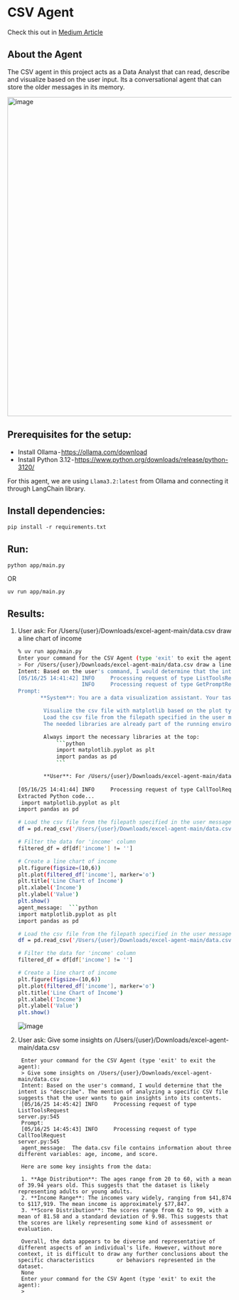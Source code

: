 # CSV Agent

Check this out in [Medium Article](https://medium.com/@wriddhirupd/csv-agent-using-mcp-with-langgraph-and-llama3-2-26652717db31)

## About the Agent
The CSV agent in this project acts as a Data Analyst that can read, describe and visualize based on the user input. Its a conversational agent that can store the older messages in its memory.

<img width="716" alt="image" src="https://github.com/user-attachments/assets/446240a1-e6bf-4574-b87e-d15cdbd80090" />


## Prerequisites for the setup:
- Install Ollama - https://ollama.com/download
- Install Python 3.12 - https://www.python.org/downloads/release/python-3120/

For this agent, we are using `Llama3.2:latest` from Ollama and connecting it through LangChain library.

## Install dependencies:
```
pip install -r requirements.txt
```

## Run:
```
python app/main.py
```
OR 
```
uv run app/main.py
```

## Results:

1. User ask: For /Users/{user}/Downloads/excel-agent-main/data.csv draw a line chart of income

    ```bash
    % uv run app/main.py
    Enter your command for the CSV Agent (type 'exit' to exit the agent): 
    > For /Users/{user}/Downloads/excel-agent-main/data.csv draw a line chart of income
    Intent: Based on the user's command, I would determine that the intent is "visualize". The mention of drawing a line chart and referencing a specific CSV file suggests that the user wants to visualize data from the CSV file.
    [05/16/25 14:41:42] INFO     Processing request of type ListToolsRequest                                                                                                                                     server.py:545
                        INFO     Processing request of type GetPromptRequest                                                                                                                                     server.py:545
    Prompt: 
           **System**: You are a data visualization assistant. Your task is to generate Python scripts wrapped in ```python...``` that visualize data using matplotlib and pandas.
    
            Visualize the csv file with matplotlib based on the plot type specified.
            Load the csv file from the filepath specified in the user message and use the data to create a plot.
            The needed libraries are already part of the running environment, so you don't need to install them.
    
            Always import the necessary libraries at the top:
                ```python
                import matplotlib.pyplot as plt
                import pandas as pd
                ```
    
            **User**: For /Users/{user}/Downloads/excel-agent-main/data.csv draw a line chart of income
        
    [05/16/25 14:41:44] INFO     Processing request of type CallToolRequest                                                                                                                                      server.py:545
    Extracted Python code... 
     import matplotlib.pyplot as plt
    import pandas as pd
    
    # Load the csv file from the filepath specified in the user message
    df = pd.read_csv('/Users/{user}/Downloads/excel-agent-main/data.csv')
    
    # Filter the data for 'income' column
    filtered_df = df[df['income'] != '']
    
    # Create a line chart of income
    plt.figure(figsize=(10,6))
    plt.plot(filtered_df['income'], marker='o')
    plt.title('Line Chart of Income')
    plt.xlabel('Income')
    plt.ylabel('Value')
    plt.show()
    agent_message:  ```python
    import matplotlib.pyplot as plt
    import pandas as pd
    
    # Load the csv file from the filepath specified in the user message
    df = pd.read_csv('/Users/{user}/Downloads/excel-agent-main/data.csv')
    
    # Filter the data for 'income' column
    filtered_df = df[df['income'] != '']
    
    # Create a line chart of income
    plt.figure(figsize=(10,6))
    plt.plot(filtered_df['income'], marker='o')
    plt.title('Line Chart of Income')
    plt.xlabel('Income')
    plt.ylabel('Value')
    plt.show()
    ```
    ![image](https://github.com/user-attachments/assets/e0994a98-db1f-4861-9b1f-620b8ae52c75)

2. User ask: Give some insights on /Users/{user}/Downloads/excel-agent-main/data.csv

   ```
    Enter your command for the CSV Agent (type 'exit' to exit the agent): 
    > Give some insights on /Users/{user}/Downloads/excel-agent-main/data.csv
    Intent: Based on the user's command, I would determine that the intent is "describe". The mention of analyzing a specific CSV file suggests that the user wants to gain insights into its contents.
    [05/16/25 14:45:42] INFO     Processing request of type ListToolsRequest                                                                                                                                     server.py:545
    Prompt: 
    [05/16/25 14:45:43] INFO     Processing request of type CallToolRequest                                                                                                                                      server.py:545
    agent_message:  The data.csv file contains information about three different variables: age, income, and score.
    
    Here are some key insights from the data:
    
    1. **Age Distribution**: The ages range from 20 to 60, with a mean of 39.94 years old. This suggests that the dataset is likely representing adults or young adults.
    2. **Income Range**: The incomes vary widely, ranging from $41,874 to $117,919. The mean income is approximately $77,847.
    3. **Score Distribution**: The scores range from 62 to 99, with a mean of 81.58 and a standard deviation of 9.98. This suggests that the scores are likely representing some kind of assessment or evaluation.
    
    Overall, the data appears to be diverse and representative of different aspects of an individual's life. However, without more context, it is difficult to draw any further conclusions about the specific characteristics       or behaviors represented in the dataset.
    None
    Enter your command for the CSV Agent (type 'exit' to exit the agent): 
    >
   ```

